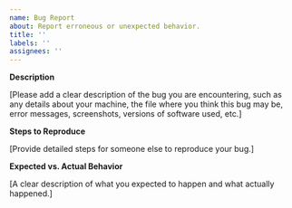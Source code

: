 ```yaml
---
name: Bug Report
about: Report erroneous or unexpected behavior.
title: ''
labels: ''
assignees: ''
---
```


**Description**

[Please add a clear description of the bug you are encountering, such as any details about your
machine, the file where you think this bug may be, error messages, screenshots, versions of software
used, etc.]

**Steps to Reproduce**

[Provide detailed steps for someone else to reproduce your bug.]

**Expected vs. Actual Behavior**

[A clear description of what you expected to happen and what actually happened.]
